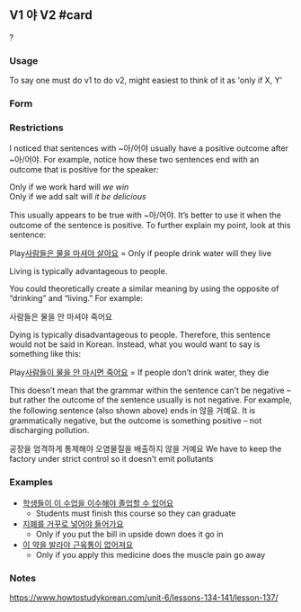 ## V1 야 V2 #card
?
### Usage
To say one must do v1 to do v2, might easiest to think of it as 'only if X, Y'
### Form
<!--SR:!2025-03-27,3,250-->

### Restrictions
I noticed that sentences with ~아/어야 usually have a positive outcome after ~아/어야. For example, notice how these two sentences end with an outcome that is positive for the speaker:

Only if we work hard will _we win_  
Only if we add salt will _it be delicious_

This usually appears to be true with ~아/어야. It’s better to use it when the outcome of the sentence is positive. To further explain my point, look at this sentence:

Play[사람들은 물을 마셔야 살아요](https://www.howtostudykorean.com/wp-content/uploads/2024/05/Lesson13724.mp3) = Only if people drink water will they live

Living is typically advantageous to people.

You could theoretically create a similar meaning by using the opposite of “drinking” and “living.” For example:

사람들은 물을 안 마셔야 죽어요

Dying is typically disadvantageous to people. Therefore, this sentence would not be said in Korean. Instead, what you would want to say is something like this:

Play[사람들이 물을 안 마시면 죽어요](https://www.howtostudykorean.com/wp-content/uploads/2024/05/Lesson13725.mp3) = If people don’t drink water, they die

This doesn’t mean that the grammar within the sentence can’t be negative – but rather the outcome of the sentence usually is not negative. For example, the following sentence (also shown above) ends in 않을 거예요. It is grammatically negative, but the outcome is something positive – not discharging pollution.

공장을 엄격하게 통제해야 오염물질을 배출하지 않을 거예요
	We have to keep the factory under strict control so it doesn't emit pollutants
### Examples
- [학생들이 이 수업을 이수해야 졸업할 수 있어요](https://www.howtostudykorean.com/wp-content/uploads/2024/05/Lesson1374.mp3)
	- Students must finish this course so they can graduate
- [지폐를 거꾸로 넣어야 들어가요](https://www.howtostudykorean.com/wp-content/uploads/2024/05/Lesson1376.mp3)
	- Only if you put the bill in upside down does it go in
- [이 약을 발라야 근육통이 없어져요](https://www.howtostudykorean.com/wp-content/uploads/2024/05/Lesson13713.mp3)
	- Only if you apply this medicine does the muscle pain go away
### Notes
https://www.howtostudykorean.com/unit-6/lessons-134-141/lesson-137/